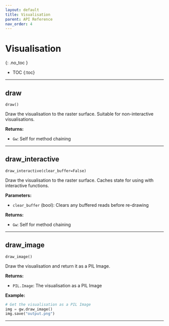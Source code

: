 ```yaml
---
layout: default
title: Visualisation
parent: API Reference
nav_order: 4
---
```


# Visualisation
{: .no_toc }

- TOC
{:toc}

---

## draw
`draw()`

Draw the visualisation to the raster surface. Suitable for non-interactive visualisations.

**Returns:**
- `Gw`: Self for method chaining

---

## draw_interactive
`draw_interactive(clear_buffer=False)`

Draw the visualisation to the raster surface. Caches state for using with interactive functions.

**Parameters:**
- `clear_buffer` (bool): Clears any buffered reads before re-drawing

**Returns:**
- `Gw`: Self for method chaining

---

## draw_image
`draw_image()`

Draw the visualisation and return it as a PIL Image.

**Returns:**
- `PIL.Image`: The visualisation as a PIL Image

**Example:**
```python
# Get the visualisation as a PIL Image
img = gw.draw_image()
img.save("output.png")
```

---
